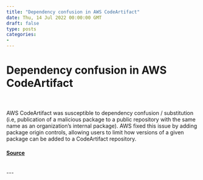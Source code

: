 ```yaml
---
title: "Dependency confusion in AWS CodeArtifact"
date: Thu, 14 Jul 2022 00:00:00 GMT
draft: false
type: posts
categories: 
- 
---
```

# Dependency confusion in AWS CodeArtifact

<br/>

<br/>
AWS CodeArtifact was susceptible to dependency confusion / substitution (i.e, publication of a malicious package to a public repository with the same name as an organization’s internal package). AWS fixed this issue by adding package origin controls, allowing users to limit how versions of a given package can be added to a CodeArtifact repository.

#### [Source](https://www.cloudvulndb.org/dependency-confusion-in-aws-codeartifact)

<br/>
---
